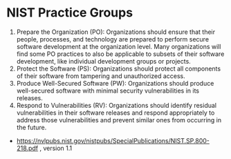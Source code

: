 # NIST Practice Groups

1. Prepare the Organization (PO): Organizations should ensure that their people,
processes, and technology are prepared to perform secure software development at the
organization level. Many organizations will find some PO practices to also be applicable
to subsets of their software development, like individual development groups or projects.
2. Protect the Software (PS): Organizations should protect all components of their
software from tampering and unauthorized access.
3. Produce Well-Secured Software (PW): Organizations should produce well-secured
software with minimal security vulnerabilities in its releases.
4. Respond to Vulnerabilities (RV): Organizations should identify residual vulnerabilities
in their software releases and respond appropriately to address those vulnerabilities and
prevent similar ones from occurring in the future.

* https://nvlpubs.nist.gov/nistpubs/SpecialPublications/NIST.SP.800-218.pdf , version 1.1

